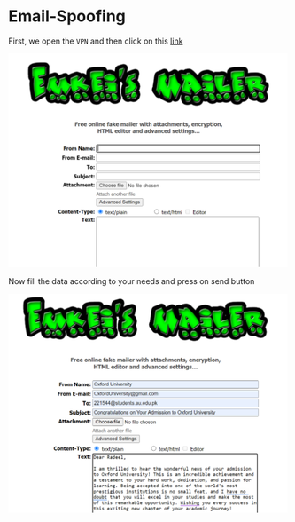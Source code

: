 # Email-Spoofing

First, we open the `VPN` and then click on this [link](https://emkei.cz/)

<p align="center">
    <img src="images/1.png" alt="image1">
</p>

Now fill the data according to your needs and press on send button

<p align="center">
    <img src="images/2.png" alt="image1">
</p>
